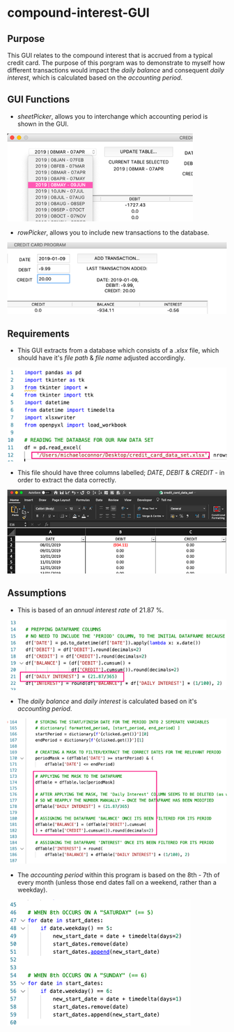# compound-interest-GUI

## Purpose
This GUI relates to the compound interest that is accrued from a typical credit card.
The purpose of this porgram was to demonstrate to myself how different transactions would impact the _daily_ _balance_ and consequent _daily_ _interest_, which is calculated based on the _accounting_  _period_.


## GUI Functions
- _sheetPicker_, allows you to interchange which accounting period is shown in the GUI.

![](https://github.com/MikeOC263/compound-interest-GUI/blob/master/002%20sheetPicker.png)

- _rowPicker_, allows you to include new transactions to the database.

![](https://github.com/MikeOC263/compound-interest-GUI/blob/master/003%20rowPicker.png)


## Requirements
- This GUI extracts from a database which consists of a _.xlsx_ file, which should have it's _file_ _path_ & _file_ _name_ adjusted accordingly.

![](https://github.com/MikeOC263/compound-interest-GUI/blob/master/008%20Database%20File%20Path.png)

- This file should have three columns labelled; _DATE_, _DEBIT_ & _CREDIT_ - in order to extract the data correctly.

![](https://github.com/MikeOC263/compound-interest-GUI/blob/master/004%20.xlsx%20database.png)


## Assumptions
- This is based of an _annual_ _interest_ _rate_ of 21.87 %.

![](https://github.com/MikeOC263/compound-interest-GUI/blob/master/005%20Annual%20Interest%20.png)

- The _daily_ _balance_ and _daily_ _interest_ is calculated based on it's _accounting period_.

![](https://github.com/MikeOC263/compound-interest-GUI/blob/master/006%20Period%20Mask.png)

- The _accounting_ _period_ within this program is based on the 8th - 7th of every month (unless those end dates fall on a weekend, rather than a weekday).

![](https://github.com/MikeOC263/compound-interest-GUI/blob/master/007%20Period%20Start%20Date.png)






